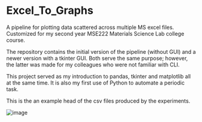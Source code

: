 # Excel_To_Graphs
A pipeline for plotting data scattered across multiple MS excel files. Customized for my second year MSE222 Materials Science Lab college course. 

The repository contains the initial version of the pipeline (without GUI) and a newer version with a tkinter GUI. Both serve the same purpose; however, the latter was made for my colleagues who were not familiar with CLI.

This project served as my introduction to pandas, tkinter and matplotlib all at the same time. It is also my first use of Python to automate a periodic task.

This is the an example head of the csv files produced by the experiments.

![image](https://user-images.githubusercontent.com/83442793/156873453-95d688d5-26d7-4de4-a882-c0210fbdf5fc.png)
